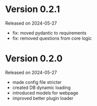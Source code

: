 # Version 0.2.1
Released on 2024-05-27

- fix: moved pydantic to requirements
- fix: removed questions from core logic

# Version 0.2.0
Released on 2024-05-27

- made config file stricter
- created DB dynamic loading
- introduced models for webpage
- improved better plugin loader
